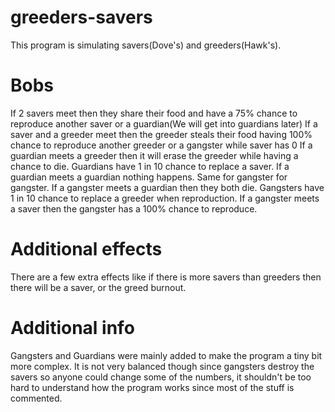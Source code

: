 # greeders-savers

This program is simulating savers(Dove's) and greeders(Hawk's).

# Bobs

If 2 savers meet then they share their food and have a 75% chance to reproduce another saver or a guardian(We will get into guardians later)
If a saver and a greeder meet then the greeder steals their food having 100% chance to reproduce another greeder or a gangster while saver has 0
If a guardian meets a greeder then it will erase the greeder while having a chance to die. Guardians have 1 in 10 chance to replace a saver.
If a guardian meets a guardian nothing happens. Same for gangster for gangster.
If a gangster meets a guardian then they both die. Gangsters have 1 in 10 chance to replace a greeder when reproduction.
If a gangster meets a saver then the gangster has a 100% chance to reproduce.

# Additional effects

There are a few extra effects like if there is more savers than greeders then there will be a saver, or the greed burnout. 

# Additional info

Gangsters and Guardians were mainly added to make the program a tiny bit more complex. It is not very balanced though since gangsters destroy the savers so anyone could change some of the numbers, it shouldn't be too hard to understand how the program works since most of the stuff is commented.
